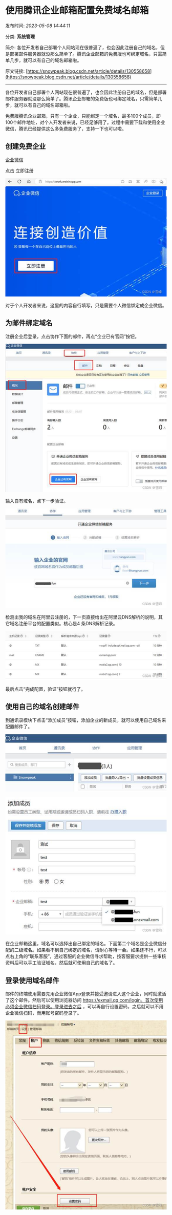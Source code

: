 # 使用腾讯企业邮箱配置免费域名邮箱

发布时间: *2023-05-08 14:44:11*

分类: __系统管理__

简介: 各位开发者自己部署个人网站现在很普遍了，也会因此注册自己的域名，但是部署邮件服务器就没那么简单了。腾讯企业邮箱的免费版也可绑定域名，只需简单几步，就可以有自己的域名邮箱啦。

原文链接: [https://snowpeak.blog.csdn.net/article/details/130558658](https://snowpeak.blog.csdn.net/article/details/130558658)

---------

各位开发者自己部署个人网站现在很普遍了，也会因此注册自己的域名，但是部署邮件服务器就没那么简单了。腾讯企业邮箱的免费版也可绑定域名，只需简单几步，就可以有自己的域名邮箱啦。

免费版腾讯企业邮箱，只有一个企业，只能绑定一个域名，最多100个成员，即100个邮件地址，对个人开发者来说，已经足够用了。过程中需要下载和使用企业微信，腾讯已经提供这么多免费服务了，支持一下也可以啦。

## 创建免费企业

[企业微信](<https://work.weixin.qq.com/> "企业微信")

点击 立即注册

![](../assets/img/20230508_Using_Configuration_Tencent_01.jpeg)

对于个人开发者来说，这里的内容自行填写，只是需要个人微信绑定成企业微信。

## 为邮件绑定域名

注册企业后登录，点击协作下面的邮件，再点“企业已有官网”按钮。

![](../assets/img/20230508_Using_Configuration_Tencent_02.jpeg)

输入自有域名，点下一步验证。

![](../assets/img/20230508_Using_Configuration_Tencent_03.jpeg)

检测出我的域名在阿里云注册的，下一页直接给出在阿里云DNS解析的说明，其它域名注册平台的配置类似。核心是4 条DNS解析记录。

![](../assets/img/20230508_Using_Configuration_Tencent_04.jpeg)

最后点击“完成配置，验证”按钮就行了。

## 使用自己的域名创建邮件

到通讯录模块下点击“添加成员”按钮，添加企业的新成员，就可以使用自己域名来配置邮件了。

![](../assets/img/20230508_Using_Configuration_Tencent_05.jpeg)

![](../assets/img/20230508_Using_Configuration_Tencent_06.jpeg)

在企业邮箱这里，域名可以选择出自己绑定的域名。下面第二个域名是企业微信分配的二级域名。如果看不到自己绑定的域名，请耐心等待一会。如果还不行，可以点右上角的“联系客服”，通过客服的企业微信寻求帮助，按客服要求提供一些审核资料后可以手工验证域名，然后就可使用自己的域名了。

## 登录使用域名邮件

邮件的终端使用需要先用企业微信App登录并接受邀请进入这个企业，同时就激活了这个邮件。然后可以使用浏览器访问 https://exmail.qq.com/login。首次使用必须企业微信扫码登录。登录进去之后 ，可以再自行设置密码，之后就可以不用企业微信扫码，而用账号密码登录了。

![](../assets/img/20230508_Using_Configuration_Tencent_07.jpeg)
